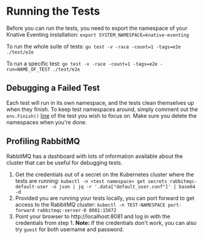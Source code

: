 # Running the Tests

Before you can run the tests, you need to export the namespace of your Knative Eventing installation:
`export SYSTEM_NAMESPACE=knative-eventing`

To run the whole suite of tests:
`go test -v -race -count=1 -tags=e2e ./test/e2e`

To run a specific test:
`go test -v -race -count=1 -tags=e2e -run=NAME_OF_TEST ./test/e2e`

## Debugging a Failed Test

Each test will run in its own namespace, and the tests clean themselves up when they finish. To keep test namespaces around, simply comment out the `env.Finish()` [line](https://github.com/knative-sandbox/eventing-rabbitmq/blob/main/test/e2e/main_test.go#L164) of the test you wish to focus on. Make sure you delete the namespaces when you're done.

## Profiling RabbitMQ

RabbitMQ has a dashboard with lots of information available about the cluster that can be useful for debugging tests. 

1. Get the credentials out of a secret on the Kubernetes cluster where the tests are running:
  `kubectl -n <test namespace> get secrets rabbitmqc-default-user -o json | jq -r '.data["default_user.conf"]' | base64 -d`
2. Provided you are running your tests locally, you can port forward to get access to the RabbitMQ cluster:
  `kubectl -n TEST-NAMESPACE port-forward rabbitmqc-server-0 8081:15672`
3. Point your browser to http://localhost:8081 and log in with the credentials from step 1.
  **Note:** If the credentials don't work, you can also try `guest` for both username and password.

